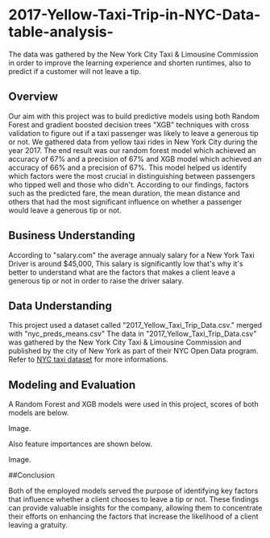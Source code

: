 # 2017-Yellow-Taxi-Trip-in-NYC-Data-table-analysis-
The data was gathered by the New York City Taxi &amp; Limousine Commission in order to improve the learning experience and shorten runtimes, also to predict if a customer will not leave a tip.

## Overview 

Our aim with this project was to build predictive models using both Random Forest and gradient boosted decision trees "XGB" techniques with cross validation to figure out if a taxi passenger was likely to leave a generous tip or not. We gathered data from yellow taxi rides in New York City during the year 2017. The end result was our random forest model which achieved an accuracy of 67% and a precision of 67% and XGB model which achieved an accuracy of 66% and a precision of 67%. This model helped us identify which factors were the most crucial in distinguishing between passengers who tipped well and those who didn't. According to our findings, factors such as the predicted fare, the mean duration, the mean distance and others that had the most significant influence on whether a passenger would leave a generous tip or not.

## Business Understanding 

According to "salary.com" the average annualy salary for a New York Taxi Driver is around $45,000, This salary is significantly low that's why it's better to understand what are the factors that makes a client leave a generous tip or not in order to raise the driver salary.

## Data Understanding

This project used a dataset called "2017_Yellow_Taxi_Trip_Data.csv." merged with "nyc_preds_means.csv" 
The data in "2017_Yellow_Taxi_Trip_Data.csv" was gathered by the New York City Taxi & Limousine Commission and published by the city of New York as part of their NYC Open Data program.
Refer to [NYC taxi dataset](https://data.cityofnewyork.us/Transportation/2017-Yellow-Taxi-Trip-Data/biws-g3hs) for more informations.

## Modeling and Evaluation

A Random Forest and XGB models were used in this project, scores of both models are below.

Image.

Also feature importances are shown below.

Image.

##Conclusion

Both of the employed models served the purpose of identifying key factors that influence whether a client chooses to leave a tip or not. These findings can provide valuable insights for the company, allowing them to concentrate their efforts on enhancing the factors that increase the likelihood of a client leaving a gratuity.
